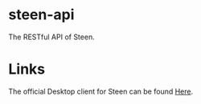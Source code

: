 # steen-api
The RESTful API of Steen.

# Links
The official Desktop client for Steen can be found [Here](https://github.com/mbnott/steen-api).
